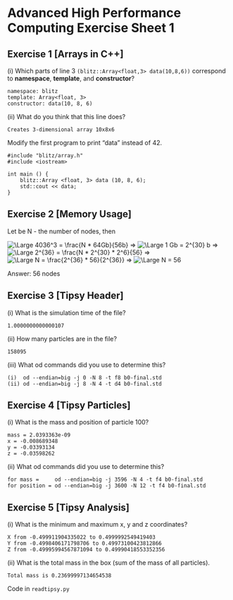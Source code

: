 # Advanced High Performance Computing Exercise Sheet 1

## Exercise 1 [Arrays in C++]
(i) Which parts of line 3 `(blitz::Array<float,3> data(10,8,6))` correspond to **namespace**, **template**, and **constructor**?

    namespace: blitz
    template: Array<float, 3>
    constructor: data(10, 8, 6)

(ii) What do you think that this line does?

    Creates 3-dimensional array 10x8x6

Modify the first program to print “data” instead of 42.
```
#include "blitz/array.h"
#include <iostream>

int main () {
    blitz::Array <float, 3> data (10, 8, 6);
    std::cout << data;
}
```
## Exercise 2 [Memory Usage]
Let be N - the number of nodes, then

<img src="https://latex.codecogs.com/svg.latex?\Large&space;4036^3 = \frac{N * 64Gb}{56b} =>" title="\Large 4036^3 = \frac{N * 64Gb}{56b} =>" />

<img src="https://latex.codecogs.com/svg.latex?\Large&space;1 Gb = 2^{30} b  =>" title="\Large 1 Gb = 2^{30} b  =>" />

<img src="https://latex.codecogs.com/svg.latex?\Large&space;2^{36} = \frac{N * 2^{30} * 2^6}{56} =>" title="\Large 2^{36} = \frac{N * 2^{30} * 2^6}{56} =>" />

<img src="https://latex.codecogs.com/svg.latex?\Large&space;N = \frac{2^{36} * 56}{2^{36}} =>" title="\Large N = \frac{2^{36} * 56}{2^{36}} =>" />

<img src="https://latex.codecogs.com/svg.latex?\Large&space;N = 56" title="\Large N = 56" />

Answer: 56 nodes

## Exercise 3 [Tipsy Header]
(i) What is the simulation time of the file?

    1.0000000000000107

(ii) How many particles are in the file?

    158095

(iii) What od commands did you use to determine this?
```
(i)  od --endian=big -j 0 -N 8 -t f8 b0-final.std
(ii) od --endian=big -j 8 -N 4 -t d4 b0-final.std
```

## Exercise 4 [Tipsy Particles]
(i) What is the mass and position of particle 100?

    mass = 2.0393363e-09
    x = -0.008689348
    y = -0.03393134
    z = -0.03598262

(ii) What od commands did you use to determine this?

```
for mass =     od --endian=big -j 3596 -N 4 -t f4 b0-final.std
for position = od --endian=big -j 3600 -N 12 -t f4 b0-final.std
```
## Exercise 5 [Tipsy Analysis]

(i) What is the minimum and maximum x, y and z coordinates?

    X from -0.499911904335022 to 0.4999992549419403
    Y from -0.4998406171798706 to 0.49973100423812866
    Z from -0.49995994567871094 to 0.49990418553352356

(ii) What is the total mass in the box (sum of the mass of all particles).

    Total mass is 0.23699997134654538

Code in `readtipsy.py`